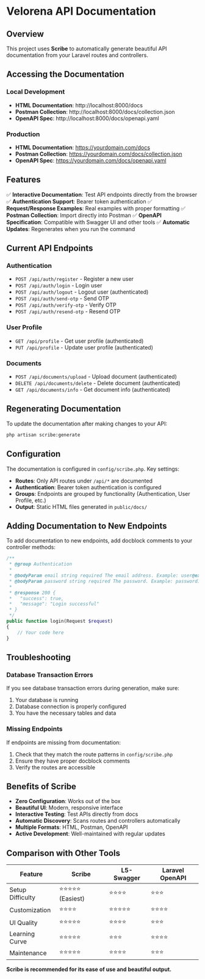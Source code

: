 # Velorena API Documentation

## Overview

This project uses **Scribe** to automatically generate beautiful API documentation from your Laravel routes and controllers.

## Accessing the Documentation

### Local Development
- **HTML Documentation**: http://localhost:8000/docs
- **Postman Collection**: http://localhost:8000/docs/collection.json
- **OpenAPI Spec**: http://localhost:8000/docs/openapi.yaml

### Production
- **HTML Documentation**: https://yourdomain.com/docs
- **Postman Collection**: https://yourdomain.com/docs/collection.json
- **OpenAPI Spec**: https://yourdomain.com/docs/openapi.yaml

## Features

✅ **Interactive Documentation**: Test API endpoints directly from the browser
✅ **Authentication Support**: Bearer token authentication
✅ **Request/Response Examples**: Real examples with proper formatting
✅ **Postman Collection**: Import directly into Postman
✅ **OpenAPI Specification**: Compatible with Swagger UI and other tools
✅ **Automatic Updates**: Regenerates when you run the command

## Current API Endpoints

### Authentication
- `POST /api/auth/register` - Register a new user
- `POST /api/auth/login` - Login user
- `POST /api/auth/logout` - Logout user (authenticated)
- `POST /api/auth/send-otp` - Send OTP
- `POST /api/auth/verify-otp` - Verify OTP
- `POST /api/auth/resend-otp` - Resend OTP

### User Profile
- `GET /api/profile` - Get user profile (authenticated)
- `PUT /api/profile` - Update user profile (authenticated)

### Documents
- `POST /api/documents/upload` - Upload document (authenticated)
- `DELETE /api/documents/delete` - Delete document (authenticated)
- `GET /api/documents/info` - Get document info (authenticated)

## Regenerating Documentation

To update the documentation after making changes to your API:

```bash
php artisan scribe:generate
```

## Configuration

The documentation is configured in `config/scribe.php`. Key settings:

- **Routes**: Only API routes under `/api/*` are documented
- **Authentication**: Bearer token authentication is configured
- **Groups**: Endpoints are grouped by functionality (Authentication, User Profile, etc.)
- **Output**: Static HTML files generated in `public/docs/`

## Adding Documentation to New Endpoints

To add documentation to new endpoints, add docblock comments to your controller methods:

```php
/**
 * @group Authentication
 * 
 * @bodyParam email string required The email address. Example: user@example.com
 * @bodyParam password string required The password. Example: password123
 * 
 * @response 200 {
 *   "success": true,
 *   "message": "Login successful"
 * }
 */
public function login(Request $request)
{
    // Your code here
}
```

## Troubleshooting

### Database Transaction Errors
If you see database transaction errors during generation, make sure:
1. Your database is running
2. Database connection is properly configured
3. You have the necessary tables and data

### Missing Endpoints
If endpoints are missing from documentation:
1. Check that they match the route patterns in `config/scribe.php`
2. Ensure they have proper docblock comments
3. Verify the routes are accessible

## Benefits of Scribe

- **Zero Configuration**: Works out of the box
- **Beautiful UI**: Modern, responsive interface
- **Interactive Testing**: Test APIs directly from docs
- **Automatic Discovery**: Scans routes and controllers automatically
- **Multiple Formats**: HTML, Postman, OpenAPI
- **Active Development**: Well-maintained with regular updates

## Comparison with Other Tools

| Feature | Scribe | L5-Swagger | Laravel OpenAPI |
|---------|--------|------------|-----------------|
| Setup Difficulty | ⭐⭐⭐⭐⭐ (Easiest) | ⭐⭐⭐⭐ | ⭐⭐⭐ |
| Customization | ⭐⭐⭐⭐ | ⭐⭐⭐⭐⭐ | ⭐⭐⭐⭐ |
| UI Quality | ⭐⭐⭐⭐⭐ | ⭐⭐⭐⭐ | ⭐⭐⭐ |
| Learning Curve | ⭐⭐⭐⭐⭐ | ⭐⭐⭐ | ⭐⭐⭐⭐ |
| Maintenance | ⭐⭐⭐⭐⭐ | ⭐⭐⭐⭐ | ⭐⭐⭐ |

**Scribe is recommended for its ease of use and beautiful output.**
